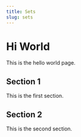 ```yaml
---
title: Sets
slug: sets
---
```


# Hi World

This is the hello world page.

## Section 1

This is the first section.

## Section 2

This is the second section.
